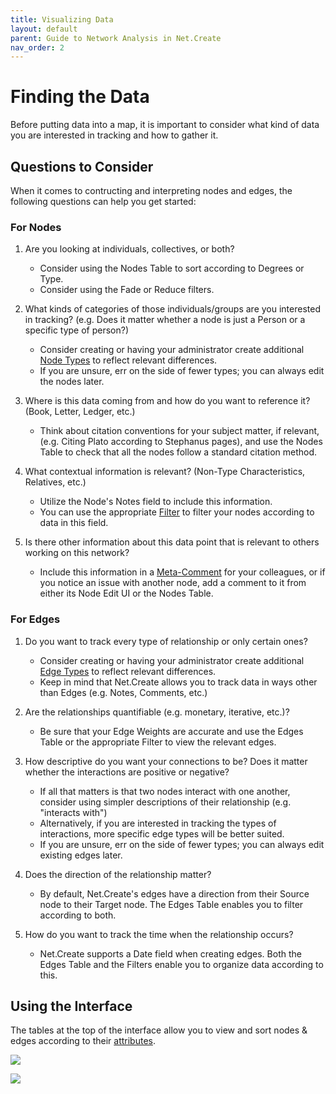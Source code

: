```yaml
---
title: Visualizing Data
layout: default
parent: Guide to Network Analysis in Net.Create
nav_order: 2
---
```


# Finding the Data

Before putting data into a map, it is important to consider what kind of data you are interested in tracking and how to gather it.

## Questions to Consider

When it comes to contructing and interpreting nodes and edges, the following questions can help you get started:

### For Nodes

1.	Are you looking at individuals, collectives, or both? 
	- Consider using the Nodes Table to sort according to Degrees or Type. 
	- Consider using the Fade or Reduce filters. 
	
1.	What kinds of categories of those individuals/groups are you interested in tracking? (e.g. Does it matter whether a node is just a Person or a specific type of person?) 
	- Consider creating or having your administrator create additional [Node Types]({{site.url}}{{site.baseurl}}/docs/ManagerGuide/createNodeTypes/nodeTypes.html#how-to-create-a-new-node-type) to reflect relevant differences. 
	- If you are unsure, err on the side of fewer types; you can always edit the nodes later. 
	
1.	Where is this data coming from and how do you want to reference it? (Book, Letter, Ledger, etc.)
	- Think about citation conventions for your subject matter, if relevant, (e.g. Citing Plato according to Stephanus pages), and use the Nodes Table to check that all the nodes follow a standard citation method. 

1.	What contextual information is relevant? (Non-Type Characteristics, Relatives, etc.) 
	- Utilize the Node's Notes field to include this information.
	- You can use the appropriate [Filter]({{site.url}}{{site.baseurl}}/docs/NetworkAnalysis/filteringData/filteringData.html#node--edge-filters) to filter your nodes according to data in this field. 

1.	Is there other information about this data point that is relevant to others working on this network? 
	- Include this information in a [Meta-Comment]({{site.url}}{{site.baseurl}}/docs/UserGuide/dataEntry.html#meta-comments) for your colleagues, or if you notice an issue with another node, add a comment to it from either its Node Edit UI or the Nodes Table. 

### For Edges

1.	Do you want to track every type of relationship or only certain ones? 
	- Consider creating or having your administrator create additional [Edge Types]({{site.url}}{{site.baseurl}}/docs/ManagerGuide/createEdgeTypes/edgeTypes.html#how-to-create-a-new-edge-type) to reflect relevant differences.
	- Keep in mind that Net.Create allows you to track data in ways other than Edges (e.g. Notes, Comments, etc.)
	
1.	Are the relationships quantifiable (e.g. monetary, iterative, etc.)? 
	- Be sure that your Edge Weights are accurate and use the Edges Table or the appropriate Filter to view the relevant edges. 

1.	How descriptive do you want your connections to be? Does it matter whether the interactions are positive or negative? 
	- If all that matters is that two nodes interact with one another, consider using simpler descriptions of their relationship (e.g. "interacts with")
	- Alternatively, if you are interested in tracking the types of interactions, more specific edge types will be better suited. 
	- If you are unsure, err on the side of fewer types; you can always edit existing edges later. 

1.	Does the direction of the relationship matter? 
	- By default, Net.Create's edges have a direction from their Source node to their Target node. The Edges Table enables you to filter according to both. 

1.	How do you want to track the time when the relationship occurs? 
	- Net.Create supports a Date field when creating edges. Both the Edges Table and the Filters enable you to organize data according to this. 

## Using the Interface 

The tables at the top of the interface allow you to view and sort nodes & edges according to their [attributes]({{site.url}}{{site.baseurl}}/docs/UserGuide/dataEntry.html).

![]({{site.url}}{{site.baseurl}}{{site.imageurl}}/nodeTable.png)

![]({{site.url}}{{site.baseurl}}{{site.imageurl}}/edgeTable.png)


